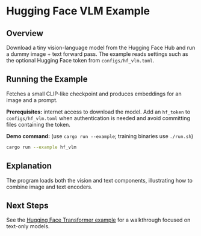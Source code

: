 # Hugging Face VLM Example

## Overview

Download a tiny vision-language model from the Hugging Face Hub and run a dummy image + text forward pass. The example reads
settings such as the optional Hugging Face token from `configs/hf_vlm.toml`.

## Running the Example
Fetches a small CLIP-like checkpoint and produces embeddings for an image and a prompt.

**Prerequisites:** internet access to download the model. Add an `hf_token`
to `configs/hf_vlm.toml` when authentication is needed and avoid committing
files containing the token.

**Demo command:** (use `cargo run --example`; training binaries use `./run.sh`)

```bash
cargo run --example hf_vlm
```

## Explanation

The program loads both the vision and text components, illustrating how to combine image and text encoders.

## Next Steps

See the [Hugging Face Transformer example](hf_transformer.md) for a walkthrough focused on text-only models.


